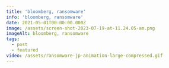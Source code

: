 ```yaml
---
title: 'bloomberg, ransomware'
info: 'bloomberg, ransomware'
date: 2021-05-01T00:00:00.000Z
image: /assets/screen-shot-2023-07-19-at-11.24.05-am.png
imageAlt: bloomberg, ransomware
tags:
  - post
  - featured
video: /assets/ransomware-jp-animation-large-compressed.gif
---
```


